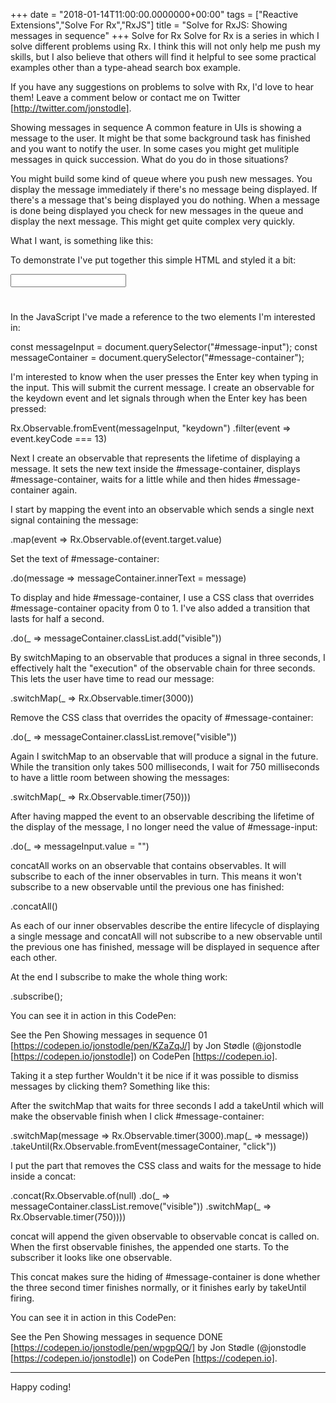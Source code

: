 +++
date = "2018-01-14T11:00:00.0000000+00:00"
tags = ["Reactive Extensions","Solve For Rx","RxJS"]
title = "Solve for RxJS: Showing messages in sequence"
+++
Solve for Rx
Solve for Rx  is a series in which I solve different problems using Rx. I think
this will not only help me push my skills, but I also believe that others will
find it helpful to see some practical examples other than a type-ahead search
box example.

If you have any suggestions on problems to solve with Rx, I'd love to hear them!
Leave a comment below or contact me on Twitter [http://twitter.com/jonstodle].

Showing messages in sequence
A common feature in UIs is showing a message to the user. It might be that some
background task has finished and you want to notify the user. In some cases you
might get mulitiple messages in quick succession. What do you do in those
situations?

You might build some kind of queue where you push new messages. You display the
message immediately if there's no message being displayed. If there's a message
that's being displayed you do nothing. When a message is done being displayed
you check for new messages in the queue and display the next message. This might
get quite complex very quickly.

What I want, is something like this:



To demonstrate I've put together this simple HTML and styled it a bit:

<div id="container">
  <input type="text" id="message-input">

  <h1 id="message-container"></h1>
</div>


In the JavaScript I've made a reference to the two elements I'm interested in:

const messageInput = document.querySelector("#message-input");
const messageContainer = document.querySelector("#message-container");


I'm interested to know when the user presses the Enter  key when typing in the 
input. This will submit the current message. I create an observable for the 
keydown  event and let signals through when the Enter  key has been pressed:

Rx.Observable.fromEvent(messageInput, "keydown")
  .filter(event => event.keyCode === 13)


Next I create an observable that represents the lifetime of displaying a
message. It sets the new text inside the #message-container, displays 
#message-container, waits for a little while and then hides #message-container 
again.

I start by mapping the event into an observable which sends a single next signal 
 containing the message:

.map(event =>
  Rx.Observable.of(event.target.value)


Set the text of #message-container:

.do(message => messageContainer.innerText = message)


To display and hide #message-container, I use a CSS class that overrides 
#message-container  opacity from 0  to 1. I've also added a transition that
lasts for half a second.

.do(_ => messageContainer.classList.add("visible"))


By switchMaping to an observable that produces a signal in three seconds, I
effectively halt the "execution" of the observable chain for three seconds. This
lets the user have time to read our message:

.switchMap(_ => Rx.Observable.timer(3000))


Remove the CSS class that overrides the opacity of #message-container:

.do(_ => messageContainer.classList.remove("visible"))


Again I switchMap  to an observable that will produce a signal in the future.
While the transition only takes 500 milliseconds, I wait for 750 milliseconds to
have a little room between showing the messages:

.switchMap(_ => Rx.Observable.timer(750)))


After having mapped the event to an observable describing the lifetime of the
display of the message, I no longer need the value of #message-input:

.do(_ => messageInput.value = "")


concatAll  works on an observable that contains observables. It will subscribe
to each of the inner observables in turn. This means it won't subscribe to a new
observable until the previous one has finished:

.concatAll()


As each of our inner observables describe the entire lifecycle of displaying a
single message and concatAll  will not subscribe to a new observable until the
previous one has finished, message will be displayed in sequence after each
other.

At the end I subscribe to make the whole thing work:

.subscribe();


You can see it in action in this CodePen:

See the Pen Showing messages in sequence 01
[https://codepen.io/jonstodle/pen/KZaZqJ/]  by Jon Stødle (@jonstodle
[https://codepen.io/jonstodle]) on CodePen [https://codepen.io].

Taking it a step further
Wouldn't it be nice if it was possible to dismiss messages by clicking them?
Something like this:



After the switchMap  that waits for three seconds I add a takeUntil  which will
make the observable finish when I click #message-container:

.switchMap(message => Rx.Observable.timer(3000).map(_ => message))
.takeUntil(Rx.Observable.fromEvent(messageContainer, "click"))


I put the part that removes the CSS class and waits for the message to hide
inside a concat:

.concat(Rx.Observable.of(null)
    .do(_ => messageContainer.classList.remove("visible"))
    .switchMap(_ => Rx.Observable.timer(750))))


concat  will append the given observable to observable concat  is called on.
When the first observable finishes, the appended one starts. To the subscriber
it looks like one observable.

This concat  makes sure the hiding of #message-container  is done whether the
three second timer finishes normally, or it finishes early by takeUntil  firing.

You can see it in action in this CodePen:

See the Pen Showing messages in sequence DONE
[https://codepen.io/jonstodle/pen/wpgpQQ/]  by Jon Stødle (@jonstodle
[https://codepen.io/jonstodle]) on CodePen [https://codepen.io].


--------------------------------------------------------------------------------

Happy coding!
